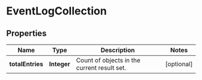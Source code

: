 # EventLogCollection

## Properties
Name | Type | Description | Notes
------------ | ------------- | ------------- | -------------
**totalEntries** | **Integer** | Count of objects in the current result set. |  [optional]
